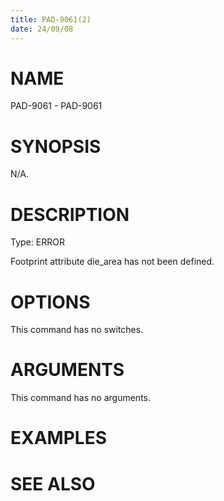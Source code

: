 ```yaml
---
title: PAD-9061(2)
date: 24/09/08
---
```


# NAME

PAD-9061 - PAD-9061

# SYNOPSIS

N/A.

# DESCRIPTION

Type: ERROR

Footprint attribute die_area has not been defined.

# OPTIONS

This command has no switches.

# ARGUMENTS

This command has no arguments.

# EXAMPLES

# SEE ALSO
